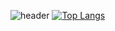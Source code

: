 ![header](https://capsule-render.vercel.app/api?type=wave&color=auto&height=300&section=header&text=capsule%20render&fontSize=90)
[![Top Langs](https://github-readme-stats.vercel.app/api/top-langs/?username=daehee719&layout=compact)](https://github.com/anuraghazra/github-readme-stats)
<!--
**daehee719/daehee719** is a ✨ _special_ ✨ repository because its `README.md` (this file) appears on your GitHub profile.

Here are some ideas to get you started:

- 🔭 I’m currently working on ...
- 🌱 I’m currently learning ...
- 👯 I’m looking to collaborate on ...
- 🤔 I’m looking for help with ...
- 💬 Ask me about ...
- 📫 How to reach me: ...
- 😄 Pronouns: ...
- ⚡ Fun fact: ...
-->
